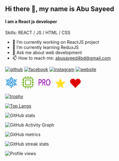 ## Hi there 👋, my name is Abu Sayeed
#### I am a React js developer



Skills:  REACT / JS / HTML / CSS

- 🔭 I’m currently working on ReactJS project 
- 🌱 I’m currently learning ReduxJS
- 💬 Ask me about web development 
- 📫 How to reach me: abusayeed4bd@gmail.com 


[<img src='https://cdn.jsdelivr.net/npm/simple-icons@3.0.1/icons/github.svg' alt='github' height='40'>](https://github.com/abusayeed4bd)  [<img src='https://cdn.jsdelivr.net/npm/simple-icons@3.0.1/icons/facebook.svg' alt='facebook' height='40'>](https://www.facebook.com/abusayeed.digital)  [<img src='https://cdn.jsdelivr.net/npm/simple-icons@3.0.1/icons/instagram.svg' alt='instagram' height='40'>](https://www.instagram.com/abusayeed.i/)  [<img src='https://cdn.jsdelivr.net/npm/simple-icons@3.0.1/icons/icloud.svg' alt='website' height='40'>](www.abusayeedibrahim.com)  

<a href='https://archiveprogram.github.com/'><img src='https://raw.githubusercontent.com/acervenky/animated-github-badges/master/assets/acbadge.gif' width='40' height='40'></a> <a href='https://docs.github.com/en/developers'><img src='https://raw.githubusercontent.com/acervenky/animated-github-badges/master/assets/devbadge.gif' width='40' height='40'></a> <a href='https://github.com/pricing'><img src='https://raw.githubusercontent.com/acervenky/animated-github-badges/master/assets/pro.gif' width='40' height='40'></a> <a href='https://stars.github.com/'><img src='https://raw.githubusercontent.com/acervenky/animated-github-badges/master/assets/starbadge.gif' width='35' height='35'></a> <a href='https://docs.github.com/en/github/supporting-the-open-source-community-with-github-sponsors'><img src='https://raw.githubusercontent.com/acervenky/animated-github-badges/master/assets/sponsorbadge.gif' width='35' height='35'></a> 

[![trophy](https://github-profile-trophy.vercel.app/?username=abusayeed4bd)](https://github.com/ryo-ma/github-profile-trophy)

[![Top Langs](https://github-readme-stats.vercel.app/api/top-langs/?username=abusayeed4bd)](https://github.com/anuraghazra/github-readme-stats)

![GitHub stats](https://github-readme-stats.vercel.app/api?username=abusayeed4bd&show_icons=true&count_private=true)  

![GitHub Activity Graph](https://activity-graph.herokuapp.com/graph?username=abusayeed4bd)  

![GitHub metrics](https://metrics.lecoq.io/abusayeed4bd)  

![GitHub streak stats](https://github-readme-streak-stats.herokuapp.com/?user=abusayeed4bd)  

![Profile views](https://gpvc.arturio.dev/abusayeed4bd)  
